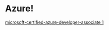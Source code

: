 # Azure!


[microsoft-certified-azure-developer-associate 1](https://user-images.githubusercontent.com/73629052/197005945-16b46157-2743-4fd8-95d6-55240ed2dcd7.png)
